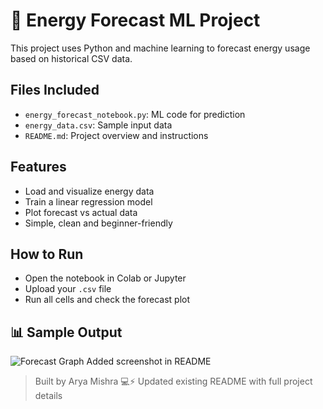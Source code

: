 # 🔋 Energy Forecast ML Project

This project uses Python and machine learning to forecast energy usage based on historical CSV data.

## Files Included
- `energy_forecast_notebook.py`: ML code for prediction
- `energy_data.csv`: Sample input data
- `README.md`: Project overview and instructions

## Features
- Load and visualize energy data
- Train a linear regression model
- Plot forecast vs actual data
- Simple, clean and beginner-friendly

## How to Run
- Open the notebook in Colab or Jupyter
- Upload your `.csv` file
- Run all cells and check the forecast plot
## 📊 Sample Output

![Forecast Graph](<img width="757" height="570" alt="forecast-graph" src="https://github.com/user-attachments/assets/31b0e756-275e-4670-90c8-8962ac393cd0" />
)
Added screenshot in README
> Built by Arya Mishra 💻⚡
Updated existing README with full project details

